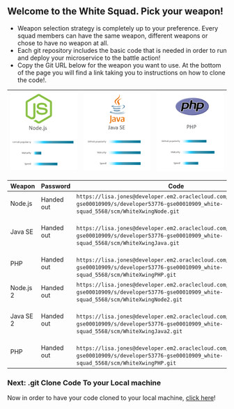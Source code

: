 ## Welcome to the White Squad. Pick your weapon! ##

+ Weapon selection strategy is completely up to your preference. Every squad members can have the same weapon, different weapons or chose to have no weapon at all.
+ Each git repository includes the basic code that is needed in order to run and deploy your microservice to the battle action!
+ Copy the Git URL below for the weapon you want to use. At the bottom of the page you will find a link taking you to instructions on how to clone the code!.

| ![Red Squad](nodejs.png)  | ![Blue Squad](javase.png) | ![Black Squad](php.png) |
|:---:|:---:|:---:|

| Weapon        | Password     | Code  |
| ------------- |-------------| -----|
| Node.js      | Handed out | ``` https://lisa.jones@developer.em2.oraclecloud.com/developer53776-gse00010909/s/developer53776-gse00010909_white-squad_5568/scm/WhiteXwingNode.git ``` |
| Java SE      | Handed out      |   ```  https://lisa.jones@developer.em2.oraclecloud.com/developer53776-gse00010909/s/developer53776-gse00010909_white-squad_5568/scm/WhiteXwingJava.git ``` |
| PHP | Handed out      |  ```  https://lisa.jones@developer.em2.oraclecloud.com/developer53776-gse00010909/s/developer53776-gse00010909_white-squad_5568/scm/WhiteXwingPHP.git ``` |
| Node.js 2     | Handed out | ``` https://lisa.jones@developer.em2.oraclecloud.com/developer53776-gse00010909/s/developer53776-gse00010909_white-squad_5568/scm/WhiteXwingNode2.git ``` |
| Java SE 2    | Handed out      |   ```  https://lisa.jones@developer.em2.oraclecloud.com/developer53776-gse00010909/s/developer53776-gse00010909_white-squad_5568/scm/WhiteXwingJava2.git ``` |
| PHP | Handed out      |  ```  https://lisa.jones@developer.em2.oraclecloud.com/developer53776-gse00010909/s/developer53776-gse00010909_white-squad_5568/scm/WhiteXwingPHP.git ``` |

### Next: .git Clone Code To your Local machine ###

Now in order to have your code cloned to your local machine, [click here](../clonecode.md)!
